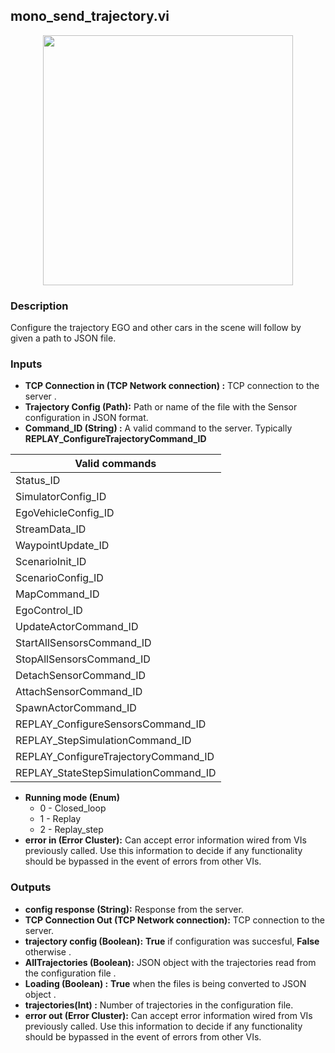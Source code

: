 ## mono_send_trajectory.vi
<p align="center">
<img src="https://github.com/monoDriveIO/client/blob/lv_client_docs/WikiPhotos/LV_client/vehicle/monoDrive_lvlib_mono__send__trajectoryc.png?raw=true" 
width="400"  />
</p>

### Description 
Configure the trajectory EGO and other cars in the scene will follow  by given a path to JSON file.

### Inputs

- **TCP Connection in (TCP Network connection) :** TCP connection to the server .
- **Trajectory Config (Path):** Path or name of the file with the Sensor configuration in JSON format.
- **Command_ID (String) :** A valid command to the server. Typically **REPLAY_ConfigureTrajectoryCommand_ID**

| Valid commands  |
| ------------ | 
|Status_ID   |
|SimulatorConfig_ID |
|EgoVehicleConfig_ID |
|StreamData_ID   |
|WaypointUpdate_ID    |
|ScenarioInit_ID  |
|ScenarioConfig_ID   |
|MapCommand_ID  |
|EgoControl_ID  | 
|UpdateActorCommand_ID  | 
|StartAllSensorsCommand_ID   | 
|StopAllSensorsCommand_ID   | 
|DetachSensorCommand_ID   | 
|AttachSensorCommand_ID   |
|SpawnActorCommand_ID   |
|REPLAY_ConfigureSensorsCommand_ID  |
|REPLAY_StepSimulationCommand_ID  |
|REPLAY_ConfigureTrajectoryCommand_ID  |
|REPLAY_StateStepSimulationCommand_ID   | 

- **Running mode (Enum)** 
    * 0 - Closed_loop 
    * 1 - Replay
    * 2 - Replay_step 
- **error in (Error Cluster):** Can accept error information wired from VIs previously called. Use this information to decide if any functionality should be bypassed in the event of errors from other VIs.


### Outputs

- **config response (String):** Response from the server.
- **TCP Connection Out (TCP Network connection):** TCP connection to the server.
- **trajectory config (Boolean):** **True** if configuration was succesful, **False** otherwise .
- **AllTrajectories (Boolean):** JSON object with the trajectories read from the configuration file .
- **Loading (Boolean) :** **True** when the files is being converted to JSON object .
- **trajectories(Int) :** Number of trajectories in the configuration file.
- **error out (Error Cluster):** Can accept error information wired from VIs previously called. Use this information to decide if any functionality should be bypassed in the event of errors from other VIs.
